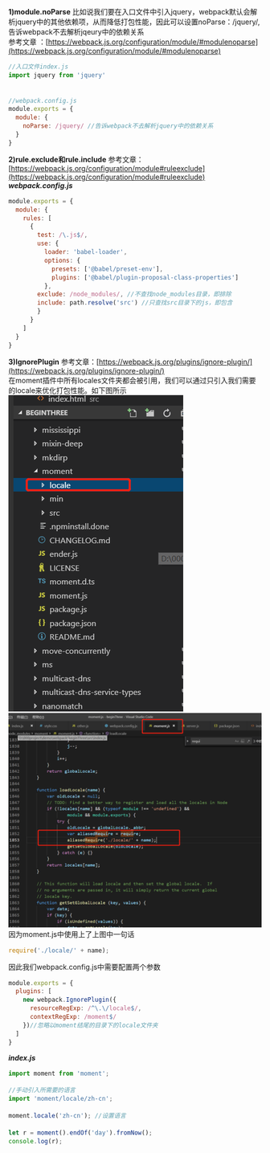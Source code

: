**1)module.noParse**
比如说我们要在入口文件中引入jquery，webpack默认会解析jquery中的其他依赖项，从而降低打包性能，因此可以设置noParse：/jquery/,告诉webpack不去解析jqeury中的依赖关系  
参考文章 ：[https://webpack.js.org/configuration/module/#modulenoparse](https://webpack.js.org/configuration/module/#modulenoparse)

```javascript
//入口文件index.js
import jquery from 'jquery'


//webpack.config.js
module.exports = {
  module: {
    noParse: /jquery/ //告诉webpack不去解析jquery中的依赖关系
  }
}
```

**2)rule.exclude和rule.include**
参考文章：[https://webpack.js.org/configuration/module#ruleexclude](https://webpack.js.org/configuration/module#ruleexclude)
***webpack.config.js***
```javascript
module.exports = {
  module: {
    rules: [
      {
        test: /\.js$/,
        use: {
          loader: 'babel-loader',
          options: {
            presets: ['@babel/preset-env'],
            plugins: ['@babel/plugin-proposal-class-properties']
          },
        exclude: /node_modules/, //不查找node_modules目录，即排除
        include: path.resolve('src') //只查找src目录下的js，即包含
        }
      }
    ]
  }
}
```  

**3)IgnorePlugin**
参考文章：[https://webpack.js.org/plugins/ignore-plugin/](https://webpack.js.org/plugins/ignore-plugin/)  
在moment插件中所有locales文件夹都会被引用，我们可以通过只引入我们需要的locale来优化打包性能。如下图所示
<img src="./images/20-1.jpg"/>  
<img src="./images/20-2.jpg"/>   
因为moment.js中使用上了上图中一句话
```javascript
require('./locale/' + name);
```
因此我们webpack.config.js中需要配置两个参数
```javascript
module.exports = {
  plugins: [
    new webpack.IgnorePlugin({
      resourceRegExp: /^\.\/locale$/,
      contextRegExp: /moment$/
    })//忽略以moment结尾的目录下的locale文件夹
  ]
}
```

***index.js***
```javascript
import moment from 'moment';

//手动引入所需要的语言
import 'moment/locale/zh-cn';

moment.locale('zh-cn'); //设置语言

let r = moment().endOf('day').fromNow();
console.log(r);
```



